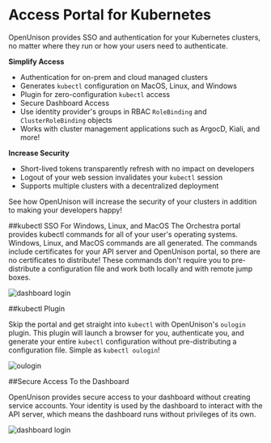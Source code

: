 # Access Portal for Kubernetes

OpenUnison provides SSO and authentication for your Kubernetes clusters, no matter where they run or how your users need to authenticate.

**Simplify Access**

* Authentication for on-prem and cloud managed clusters
* Generates `kubectl` configuration on MacOS, Linux, and Windows
* Plugin for zero-configuration `kubectl` access
* Secure Dashboard Access
* Use identity provider's groups in RBAC `RoleBinding` and `ClusterRoleBinding` objects
* Works with cluster management applications such as ArgocD, Kiali, and more!

**Increase Security**

* Short-lived tokens transparently refresh with no impact on developers
* Logout of your web session invalidates your `kubectl` session
* Supports multiple clusters with a decentralized deployment

See how OpenUnison will increase the security of your clusters in addition to making your developers happy!

##kubectl SSO For Windows, Linux, and MacOS
The Orchestra portal provides kubectl commands for all of your user's operating systems.  Windows, Linux, and MacOS commands are all
generated.  The commands include certificates for your API server and OpenUnison portal, so there are no certificates to distribute!  These commands don't require you to pre-distribute a configuration file and work both locally and with remote jump boxes.

![dashboard login](https://openunison.github.io/assets/images/ou-login-portal.gif)

##kubectl Plugin

Skip the portal and get straight into `kubectl` with OpenUnison's `oulogin` plugin.  This plugin will launch a browser for you, authenticate you, and generate your entire `kubectl` configuration without pre-distributing a configuration file.  Simple as `kubectl oulogin`!  

![oulogin](https://openunison.github.io/assets/images/ou-login-oulogin.gif)


##Secure Access To the Dashboard

OpenUnison provides secure access to your dashboard without creating service accounts.  Your identity is used by the dashboard
to interact with the API server, which means the dashboard runs without privileges of its own.

![dashboard login](https://openunison.github.io/assets/images/ou-login-dashboard.gif)
